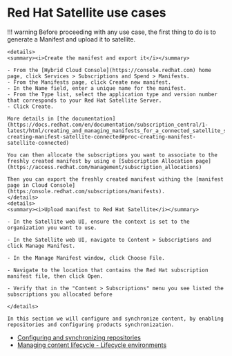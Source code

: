 # Red Hat Satellite use cases

!!! warning
    Before proceeding with any use case, the first thing to do is to generate a Manifest and upload it to satellite.
    
    <details>
    <summary><i>Create the manifest and export it</i></summary>
    
    - From the [Hybrid Cloud Console](https://console.redhat.com) home page, click Services > Subscriptions and Spend > Manifests. 
    - From the Manifests page, click Create new manifest. 
    - In the Name field, enter a unique name for the manifest. 
    - From the Type list, select the application type and version number that corresponds to your Red Hat Satellite Server. 
    - Click Create. 
    
    More details in [the documentation](https://docs.redhat.com/en/documentation/subscription_central/1-latest/html/creating_and_managing_manifests_for_a_connected_satellite_server/proc-creating-manifest-satellite-connected#proc-creating-manifest-satellite-connected)

    You can then allocate the subscriptions you want to associate to the freshly created manifest by using e [Subscription Allocation page](https://access.redhat.com/management/subscription_allocations)
    
    Then you can export the freshly created manifest withing the [manifest page in Cloud Console](https:/onsole.redhat.com/subscriptions/manifests).
    </details>
    <details>
    <summary><i>Upload manifest to Red Hat Satellite</i></summary>

    - In the Satellite web UI, ensure the context is set to the organization you want to use.  

    - In the Satellite web UI, navigate to Content > Subscriptions and click Manage Manifest.  

    - In the Manage Manifest window, click Choose File. 

    - Navigate to the location that contains the Red Hat subscription manifest file, then click Open. 

    - Verify that in the "Content > Subscriptions" menu you see listed the subscriptions you allocated before 
    
    </details>

    In this section we will configure and synchronize content, by enabling repositories and configuring products synchronization.


- [Configuring and synchronizing repositories](./config-sync-repos/README.md)
- [Managing content lifecycle - Lifecycle environments](./lifecycle-environments/README.md)